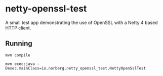 # netty-openssl-test

A small test app demonstrating the use of OpenSSL with a Netty 4 based HTTP client.

## Running

    mvn compile
    
    mvn exec:java -Dexec.mainClass=io.norberg.netty_openssl_test.NettyOpenSslTest
